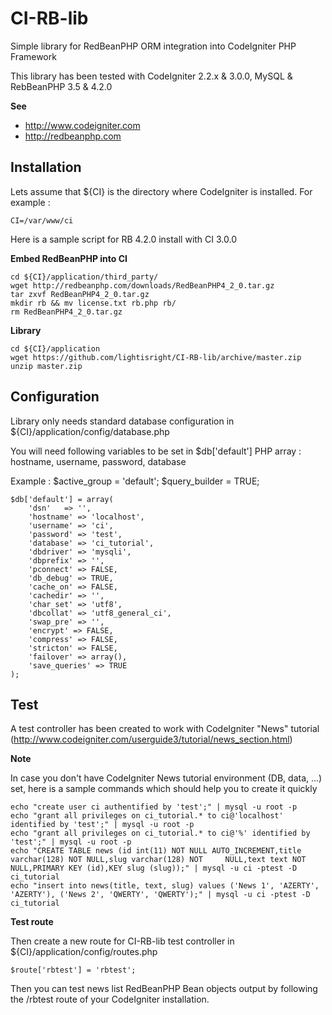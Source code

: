 # CI-RB-lib
Simple library for RedBeanPHP ORM integration into CodeIgniter PHP Framework

This library has been tested with CodeIgniter 2.2.x & 3.0.0, MySQL & RebBeanPHP 3.5 & 4.2.0

**See**
 * http://www.codeigniter.com
 * http://redbeanphp.com

Installation
----

Lets assume that ${CI} is the directory where CodeIgniter is installed.
For example :

    CI=/var/www/ci

Here is a sample script for RB 4.2.0 install with CI 3.0.0

**Embed RedBeanPHP into CI**

    cd ${CI}/application/third_party/
    wget http://redbeanphp.com/downloads/RedBeanPHP4_2_0.tar.gz
    tar zxvf RedBeanPHP4_2_0.tar.gz 
    mkdir rb && mv license.txt rb.php rb/
    rm RedBeanPHP4_2_0.tar.gz 

**Library**

    cd ${CI}/application
    wget https://github.com/lightisright/CI-RB-lib/archive/master.zip
    unzip master.zip
    
Configuration
----

Library only needs standard database configuration in ${CI}/application/config/database.php

You will need following variables to be set in $db['default'] PHP array : hostname, username, password, database

Example :
    $active_group = 'default';
    $query_builder = TRUE;
    
    $db['default'] = array(
    	'dsn'	=> '',
    	'hostname' => 'localhost',
    	'username' => 'ci',
    	'password' => 'test',
    	'database' => 'ci_tutorial',
    	'dbdriver' => 'mysqli',
    	'dbprefix' => '',
    	'pconnect' => FALSE,
    	'db_debug' => TRUE,
    	'cache_on' => FALSE,
    	'cachedir' => '',
    	'char_set' => 'utf8',
    	'dbcollat' => 'utf8_general_ci',
    	'swap_pre' => '',
    	'encrypt' => FALSE,
    	'compress' => FALSE,
    	'stricton' => FALSE,
    	'failover' => array(),
    	'save_queries' => TRUE
    );

Test
----

A test controller has been created to work with CodeIgniter "News" tutorial (http://www.codeigniter.com/userguide3/tutorial/news_section.html)

**Note**

In case you don't have CodeIgniter News tutorial environment (DB, data, ...) set, here is a sample commands which should help you to create it quickly

    echo "create user ci authentified by 'test';" | mysql -u root -p
    echo "grant all privileges on ci_tutorial.* to ci@'localhost' identified by 'test';" | mysql -u root -p
    echo "grant all privileges on ci_tutorial.* to ci@'%' identified by 'test';" | mysql -u root -p
    echo "CREATE TABLE news (id int(11) NOT NULL AUTO_INCREMENT,title varchar(128) NOT NULL,slug varchar(128) NOT     NULL,text text NOT NULL,PRIMARY KEY (id),KEY slug (slug));" | mysql -u ci -ptest -D ci_tutorial
    echo "insert into news(title, text, slug) values ('News 1', 'AZERTY', 'AZERTY'), ('News 2', 'QWERTY', 'QWERTY');" | mysql -u ci -ptest -D ci_tutorial

**Test route**

Then create a new route for CI-RB-lib test controller in ${CI}/application/config/routes.php

    $route['rbtest'] = 'rbtest';

Then you can test news list RedBeanPHP Bean objects output by following the /rbtest route of your CodeIgniter installation.


